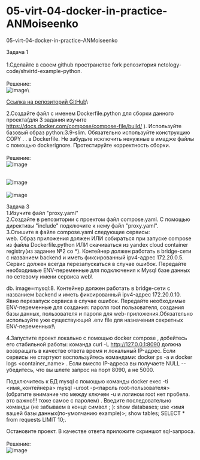 # 05-virt-04-docker-in-practice-ANMoiseenko
05-virt-04-docker-in-practice-ANMoiseenko

Задача 1\
\
1.Сделайте в своем github пространстве fork репозитория netology-code/shvirtd-example-python.\
\
Решение:\
![image](https://github.com/user-attachments/assets/954c3097-b5ae-4304-a1d8-f6277ce215a2)\

[Ссылка на репозиторий GitHub](https://github.com/joyspride812/shvirtd-example-python.git)\
  
2.Создайте файл с именем Dockerfile.python для сборки данного проекта(для 3 задания изучите https://docs.docker.com/compose/compose-file/build/ ). Используйте базовый образ python:3.9-slim. Обязательно используйте конструкцию COPY . . в Dockerfile. Не забудьте исключить ненужные в имадже файлы с помощью dockerignore. Протестируйте корректность сборки.\
\
Решение:\
![image](https://github.com/user-attachments/assets/73f717d3-1440-4815-9b87-e3f7c9dc939e)

\
![image](https://github.com/user-attachments/assets/4115a18e-fee5-407d-ae15-6a0cb4562624)
\
\
![image](https://github.com/user-attachments/assets/6734e3e2-55fd-4594-8265-0dbeaf6fcca8)




Задача 3\
1.Изучите файл "proxy.yaml"\
2.Создайте в репозитории с проектом файл compose.yaml. С помощью директивы "include" подключите к нему файл "proxy.yaml".\
3.Опишите в файле compose.yaml следующие сервисы:\
web. Образ приложения должен ИЛИ собираться при запуске compose из файла Dockerfile.python ИЛИ скачиваться из yandex cloud container registry(из задание №2 со *). Контейнер должен работать в bridge-сети с названием backend и иметь фиксированный ipv4-адрес 172.20.0.5. Сервис должен всегда перезапускаться в случае ошибок. Передайте необходимые ENV-переменные для подключения к Mysql базе данных по сетевому имени сервиса web\

db. image=mysql:8. Контейнер должен работать в bridge-сети с названием backend и иметь фиксированный ipv4-адрес 172.20.0.10. Явно перезапуск сервиса в случае ошибок. Передайте необходимые ENV-переменные для создания: пароля root пользователя, создания базы данных, пользователя и пароля для web-приложения.Обязательно используйте уже существующий .env file для назначения секретных ENV-переменных!\

4.Запустите проект локально с помощью docker compose , добейтесь его стабильной работы: команда curl -L http://127.0.0.1:8090 должна возвращать в качестве ответа время и локальный IP-адрес. Если сервисы не стартуют воспользуйтесь командами: docker ps -a  и docker logs <container_name> . Если вместо IP-адреса вы получаете NULL --убедитесь, что вы шлете запрос на порт 8090, а не 5000.

Подключитесь к БД mysql с помощью команды docker exec -ti <имя_контейнера> mysql -uroot -p<пароль root-пользователя>(обратите внимание что между ключем -u и логином root нет пробела. это важно!!! тоже самое с паролем) . Введите последовательно команды (не забываем в конце символ ; ): show databases; use <имя вашей базы данных(по-умолчанию example)>; show tables; SELECT * from requests LIMIT 10;.

Остановите проект. В качестве ответа приложите скриншот sql-запроса.\
\
Решение:\
![image](https://github.com/user-attachments/assets/4efe0077-4c92-439d-ae07-72eb890ce6a4)





